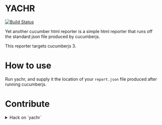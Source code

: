 # YACHR
[![Build Status](https://travis-ci.org/yachr/yachr.svg?branch=develop)](https://travis-ci.org/yachr/yachr/branches)

Yet another cucumber html reporter is a simple html reporter that runs off the standard json file produced by cucumberjs.

This reporter targets cucumberjs 3.

# How to use

Run yachr, and supply it the location of your `report.json` file produced after running cucumberjs.


# Contribute

<details>
<summary>
Hack on `yachr`
</summary>

Clone the repo
Run `npm install`
Hack away.

`sampleUsageFile-typescript.ts` gets transpiled into the dist folder when `npm build` is run, this is useful for checking how it runs with node:

From the root:
`node dist/sampleUsageFile-typescript.js`

Should produced `dist/samples/report.html`

# CI
yachr is monitored by Travis-ci. when a change is detected Travis-ci will pull the repo and execute `npm run ci`

# Pre-commit hooks
To keep the build tags aligned to each branch, we're using this pre-commit setup in git:
https://gist.github.com/DesHorsley/6b258970c14bffa5cd423762b66c8355

When the readme is commited, the tag will be updated to reflect the current branch.
<details>